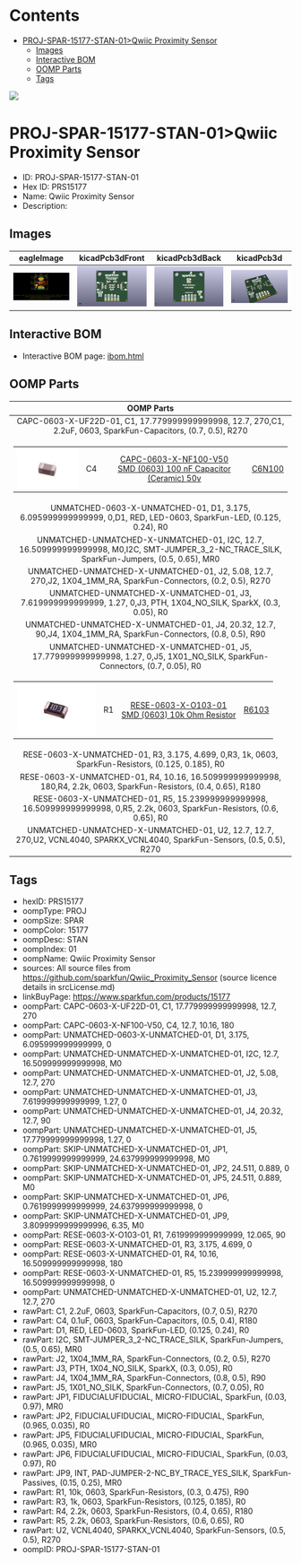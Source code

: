 



Contents
========

* [PROJ-SPAR-15177-STAN-01>Qwiic Proximity Sensor](#proj-spar-15177-stan-01qwiic-proximity-sensor)
	* [Images](#images)
	* [Interactive BOM](#interactive-bom)
	* [OOMP Parts](#oomp-parts)
	* [Tags](#tags)
  
![][im]
# PROJ-SPAR-15177-STAN-01>Qwiic Proximity Sensor

- ID: PROJ-SPAR-15177-STAN-01
- Hex ID: PRS15177
- Name: Qwiic Proximity Sensor
- Description: 

## Images
  
  

|eagleImage|kicadPcb3dFront|kicadPcb3dBack|kicadPcb3d|
| :---: | :---: | :---: | :---: |
|[![eagleImage](eagleImage_140.png)](eagleImage_600.png)|[![kicadPcb3dFront](kicadPcb3dFront_140.png)](kicadPcb3dFront_600.png)|[![kicadPcb3dBack](kicadPcb3dBack_140.png)](kicadPcb3dBack_600.png)|[![kicadPcb3d](kicadPcb3d_140.png)](kicadPcb3d_600.png)|

## Interactive BOM

- Interactive BOM page: [ibom.html](kicad/bom/ibom.html)

## OOMP Parts
  

|OOMP Parts|
| :---: |
|CAPC-0603-X-UF22D-01, C1, 17.779999999999998, 12.7, 270,C1, 2.2uF, 0603, SparkFun-Capacitors, (0.7, 0.5), R270|
|<table><tr><td>![CAPC-0603-X-NF100-V50](https://raw.githubusercontent.com/oomlout/oomlout_OOMP_parts/main/CAPC-0603-X-NF100-V50/image_140.jpg)</td><td> C4</td><td>[CAPC-0603-X-NF100-V50<br>SMD (0603) 100 nF Capacitor (Ceramic) 50v](https://github.com/oomlout/oomlout_OOMP_parts/tree/main/CAPC-0603-X-NF100-V50/)</td><td>[C6N100](https://github.com/oomlout/oomlout_OOMP_parts/tree/main/CAPC-0603-X-NF100-V50/)</td></tr></table>|
|UNMATCHED-0603-X-UNMATCHED-01, D1, 3.175, 6.095999999999999, 0,D1, RED, LED-0603, SparkFun-LED, (0.125, 0.24), R0|
|UNMATCHED-UNMATCHED-X-UNMATCHED-01, I2C, 12.7, 16.509999999999998, M0,I2C, SMT-JUMPER_3_2-NC_TRACE_SILK, SparkFun-Jumpers, (0.5, 0.65), MR0|
|UNMATCHED-UNMATCHED-X-UNMATCHED-01, J2, 5.08, 12.7, 270,J2, 1X04_1MM_RA, SparkFun-Connectors, (0.2, 0.5), R270|
|UNMATCHED-UNMATCHED-X-UNMATCHED-01, J3, 7.619999999999999, 1.27, 0,J3, PTH, 1X04_NO_SILK, SparkX, (0.3, 0.05), R0|
|UNMATCHED-UNMATCHED-X-UNMATCHED-01, J4, 20.32, 12.7, 90,J4, 1X04_1MM_RA, SparkFun-Connectors, (0.8, 0.5), R90|
|UNMATCHED-UNMATCHED-X-UNMATCHED-01, J5, 17.779999999999998, 1.27, 0,J5, 1X01_NO_SILK, SparkFun-Connectors, (0.7, 0.05), R0|
|<table><tr><td>![RESE-0603-X-O103-01](https://raw.githubusercontent.com/oomlout/oomlout_OOMP_parts/main/RESE-0603-X-O103-01/image_140.jpg)</td><td> R1</td><td>[RESE-0603-X-O103-01<br>SMD (0603) 10k Ohm Resistor](https://github.com/oomlout/oomlout_OOMP_parts/tree/main/RESE-0603-X-O103-01/)</td><td>[R6103](https://github.com/oomlout/oomlout_OOMP_parts/tree/main/RESE-0603-X-O103-01/)</td></tr></table>|
|RESE-0603-X-UNMATCHED-01, R3, 3.175, 4.699, 0,R3, 1k, 0603, SparkFun-Resistors, (0.125, 0.185), R0|
|RESE-0603-X-UNMATCHED-01, R4, 10.16, 16.509999999999998, 180,R4, 2.2k, 0603, SparkFun-Resistors, (0.4, 0.65), R180|
|RESE-0603-X-UNMATCHED-01, R5, 15.239999999999998, 16.509999999999998, 0,R5, 2.2k, 0603, SparkFun-Resistors, (0.6, 0.65), R0|
|UNMATCHED-UNMATCHED-X-UNMATCHED-01, U2, 12.7, 12.7, 270,U2, VCNL4040, SPARKX_VCNL4040, SparkFun-Sensors, (0.5, 0.5), R270|

## Tags

- hexID: PRS15177
- oompType: PROJ
- oompSize: SPAR
- oompColor: 15177
- oompDesc: STAN
- oompIndex: 01
- oompName: Qwiic Proximity Sensor
- sources: All source files from https://github.com/sparkfun/Qwiic_Proximity_Sensor (source licence details in srcLicense.md)
- linkBuyPage: https://www.sparkfun.com/products/15177
- oompPart: CAPC-0603-X-UF22D-01, C1, 17.779999999999998, 12.7, 270
- oompPart: CAPC-0603-X-NF100-V50, C4, 12.7, 10.16, 180
- oompPart: UNMATCHED-0603-X-UNMATCHED-01, D1, 3.175, 6.095999999999999, 0
- oompPart: UNMATCHED-UNMATCHED-X-UNMATCHED-01, I2C, 12.7, 16.509999999999998, M0
- oompPart: UNMATCHED-UNMATCHED-X-UNMATCHED-01, J2, 5.08, 12.7, 270
- oompPart: UNMATCHED-UNMATCHED-X-UNMATCHED-01, J3, 7.619999999999999, 1.27, 0
- oompPart: UNMATCHED-UNMATCHED-X-UNMATCHED-01, J4, 20.32, 12.7, 90
- oompPart: UNMATCHED-UNMATCHED-X-UNMATCHED-01, J5, 17.779999999999998, 1.27, 0
- oompPart: SKIP-UNMATCHED-X-UNMATCHED-01, JP1, 0.7619999999999999, 24.637999999999998, M0
- oompPart: SKIP-UNMATCHED-X-UNMATCHED-01, JP2, 24.511, 0.889, 0
- oompPart: SKIP-UNMATCHED-X-UNMATCHED-01, JP5, 24.511, 0.889, M0
- oompPart: SKIP-UNMATCHED-X-UNMATCHED-01, JP6, 0.7619999999999999, 24.637999999999998, 0
- oompPart: SKIP-UNMATCHED-X-UNMATCHED-01, JP9, 3.8099999999999996, 6.35, M0
- oompPart: RESE-0603-X-O103-01, R1, 7.619999999999999, 12.065, 90
- oompPart: RESE-0603-X-UNMATCHED-01, R3, 3.175, 4.699, 0
- oompPart: RESE-0603-X-UNMATCHED-01, R4, 10.16, 16.509999999999998, 180
- oompPart: RESE-0603-X-UNMATCHED-01, R5, 15.239999999999998, 16.509999999999998, 0
- oompPart: UNMATCHED-UNMATCHED-X-UNMATCHED-01, U2, 12.7, 12.7, 270
- rawPart: C1, 2.2uF, 0603, SparkFun-Capacitors, (0.7, 0.5), R270
- rawPart: C4, 0.1uF, 0603, SparkFun-Capacitors, (0.5, 0.4), R180
- rawPart: D1, RED, LED-0603, SparkFun-LED, (0.125, 0.24), R0
- rawPart: I2C, SMT-JUMPER_3_2-NC_TRACE_SILK, SparkFun-Jumpers, (0.5, 0.65), MR0
- rawPart: J2, 1X04_1MM_RA, SparkFun-Connectors, (0.2, 0.5), R270
- rawPart: J3, PTH, 1X04_NO_SILK, SparkX, (0.3, 0.05), R0
- rawPart: J4, 1X04_1MM_RA, SparkFun-Connectors, (0.8, 0.5), R90
- rawPart: J5, 1X01_NO_SILK, SparkFun-Connectors, (0.7, 0.05), R0
- rawPart: JP1, FIDUCIALUFIDUCIAL, MICRO-FIDUCIAL, SparkFun, (0.03, 0.97), MR0
- rawPart: JP2, FIDUCIALUFIDUCIAL, MICRO-FIDUCIAL, SparkFun, (0.965, 0.035), R0
- rawPart: JP5, FIDUCIALUFIDUCIAL, MICRO-FIDUCIAL, SparkFun, (0.965, 0.035), MR0
- rawPart: JP6, FIDUCIALUFIDUCIAL, MICRO-FIDUCIAL, SparkFun, (0.03, 0.97), R0
- rawPart: JP9, INT, PAD-JUMPER-2-NC_BY_TRACE_YES_SILK, SparkFun-Passives, (0.15, 0.25), MR0
- rawPart: R1, 10k, 0603, SparkFun-Resistors, (0.3, 0.475), R90
- rawPart: R3, 1k, 0603, SparkFun-Resistors, (0.125, 0.185), R0
- rawPart: R4, 2.2k, 0603, SparkFun-Resistors, (0.4, 0.65), R180
- rawPart: R5, 2.2k, 0603, SparkFun-Resistors, (0.6, 0.65), R0
- rawPart: U2, VCNL4040, SPARKX_VCNL4040, SparkFun-Sensors, (0.5, 0.5), R270
- oompID: PROJ-SPAR-15177-STAN-01



[im]: kicadPcb3d_450.png
